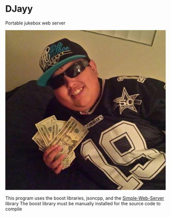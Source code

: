 # DJayy
Portable jukebox web server

![alt tag](https://raw.githubusercontent.com/lufinkey/DJayy/master/icon.png)

This program uses the boost libraries, jsoncpp, and the [Simple-Web-Server](https://github.com/eidheim/Simple-Web-Server) library
The boost library must be manually installed for the source code to compile
